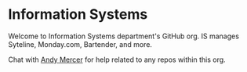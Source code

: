 # Information Systems

Welcome to Information Systems department's GitHub org. IS manages Syteline, Monday.com, Bartender, and more.

Chat with [Andy Mercer]([https://pages.github.com/](https://teams.microsoft.com/l/chat/0/0?users=a.mercer@functionaldevices.com)) for help related to any repos within this org.
